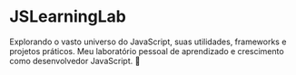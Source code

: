 # JSLearningLab
Explorando o vasto universo do JavaScript, suas utilidades, frameworks e projetos práticos. Meu laboratório pessoal de aprendizado e crescimento como desenvolvedor JavaScript. 🚀
